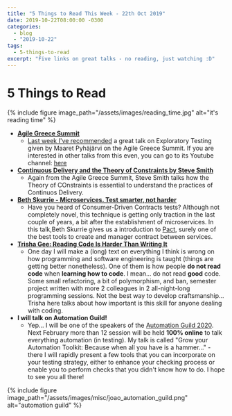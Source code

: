```yaml
---
title: "5 Things to Read This Week - 22th Oct 2019"
date: 2019-10-22T08:00:00 -0300
categories:
  - blog
  - "2019-10-22"
tags:
  - 5-things-to-read
excerpt: "Five links on great talks - no reading, just watching :D"
---
```


# 5 Things to Read

{% include figure image_path="/assets/images/reading_time.jpg" alt="it's reading time" %}


- **[Agile Greece Summit](https://www.youtube.com/channel/UCFvLK0QGV6-yC8B0PG2fQBA/playlists)**
  - [Last week I've recommended](http://thatsabug.com/blog/2019-10-14/5_things/) a great talk on Exploratory Testing given by Maaret Pyhäjärvi on the Agile Greece Summit. If you are interested in other talks from this even, you can go to its Youtube channel: [here](https://www.youtube.com/channel/UCFvLK0QGV6-yC8B0PG2fQBA/playlists)
- **[Continuous Delivery and the Theory of Constraints by Steve Smith](https://www.youtube.com/watch?v=j2eHkXaUwho)**
  - Again from the Agile Greece Summit, Steve Smith talks how the Theory of COnstraints is essential to understand the practices of Continuos Delivery.
- **[Beth Skurrie - Microservices. Test smarter, not harder](https://www.youtube.com/watch?v=mFnKHcqSJ3I)**
  - Have you heard of Consumer-Driven Contracts tests? Although not completely novel, this technique is getting only traction in the last couple of years, a bit after the establishment of microservices. In this talk,Beth Skurrie gives us a introduction to [Pact](pact.io), surely one of the best tools to create and manager contract between services. 
- **[Trisha Gee: Reading Code Is Harder Than Writing It](https://www.youtube.com/watch?v=zV079g7Irks)**
  - One day I will make a (long) text on everything I think is wrong on how programming and software engineering is taught (things are getting better nonetheless). One of them is how people **do not read code** when **learning how to code**. I mean... do not read **good** code. Some small refactoring, a bit of polymorphism, and ban, semester project written with more 2 colleagues in 2 all-night-long programming sessions. Not the best way to develop craftsmanship... Trisha here talks about how important is this skill for anyone dealing with coding.
- **I will talk on Automation Guild!**
  - Yep... I will be one of the speakers of the [Automation Guild 2020](https://guildconferences.com/). Next February more than 12 session will be held **100% online** to talk everything automation (in testing). My talk is called "Grow your Automation Toolkit: Because when all you have is a hammer…" - there I will rapidly present a few tools that you can incorporate on your testing strategy, either to enhance your checking process or enable you to perform checks that you didn't know how to do. I hope to see you all there!

  
{% include figure image_path="/assets/images/misc/joao_automation_guild.png" alt="automation guild" %}